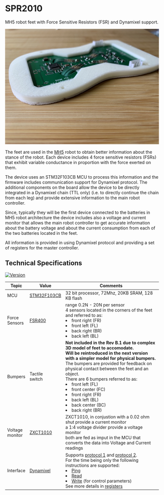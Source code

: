 # SPR2010

MH5 robot feet with Force Sensitive Resistors (FSR) and Dynamixel support.

![front](imgs/FSR_persp.jpg)

The feet are used in the [MH5](https://github.com/sonelu/MH5) robot to obtain
better information about the stance of the robot. Each device includes 4
force sensitive resistors (FSRs) that exhibit variable conductance in proportion
with the force exerted on them.

The device uses an STM32F103CB MCU to process this information and the firmware
includes communication support for Dynamixel protocol. The additional components
on the board allow the device to be directly integrated in a Dynamixel chain (TTL only)
(i.e. to directly continue the chain from each leg) and provide extensive
information to the main robot controller.

Since, typically they will be the first device connected to the batteries
in MH5 robot architecture the device includes also a voltage and current
monitor that allows the main robot controller to get accurate information
about the battery voltage and about the current consumption from each of the
two batteries located in the feet.

All information is provided in using Dynamixel protocol and providing a set
of registers for the master controller.

## Technical Specifications

[![Version](https://img.shields.io/badge/version-B.1-blue)](https://img.shields.io/badge/version-B.1-blue)

Topic | Value | Comments
------|-------|----------
MCU   | [STM32F103CB](https://www.st.com/en/microcontrollers-microprocessors/stm32f103cb.html#overview) | 32 bit processor, 72Mhz, 20KB SRAM, 128 KB flash
Force<br>Sensors | [FSR400](https://www.interlinkelectronics.com/fsr-400-series#tab-1) | <div>range 0.2N - 20N per sensor <br>4 sensors located in the corners of the feet and referred to as:<li>front right (FR) <li>front left (FL) <li>back right (BR) <li> back left (BL)</div>
Bumpers | Tactile<br>switch | <b>Not included in the Rev B.1 due to complex 3D model of feet to accomodate.<br>Will be reintroduced in the next version with a simpler model for physical bumpers.</b><br>The bumpers are provided for feedback on physical contact between the feet and an object.<br>There are 6 bumpers referred to as:<li>front left (FL)<li>front center (FC)<li>front right (FR)<li>back left (BL)<li>back center (BC)<li>back right (BR)
Voltage<br>monitor | [ZXCT1010](https://www.diodes.com/part/view/ZXCT1010) | ZXCT1010, in conjustion with a 0.02 ohm shut provide a current monitor<br> a 1:4 voltage divider provide a voltage monitor<br>both are fed as imput in the MCU that converts the data into Voltage and Current readings
Interface | [Dynamixel](https://emanual.robotis.com/docs/en/dxl/) | Supports [protocol 1](https://emanual.robotis.com/docs/en/dxl/protocol1/) and [protocol 2](https://emanual.robotis.com/docs/en/dxl/protocol2/). <br>For the time being only the following instructions are supported:<li>[Ping](https://emanual.robotis.com/docs/en/dxl/protocol2/#ping-0x01) <li>[Read](https://emanual.robotis.com/docs/en/dxl/protocol2/#read-0x02) <li>[Write](https://emanual.robotis.com/docs/en/dxl/protocol2/#write-0x03) (for control parameters)<br> See more details in [registers]()
